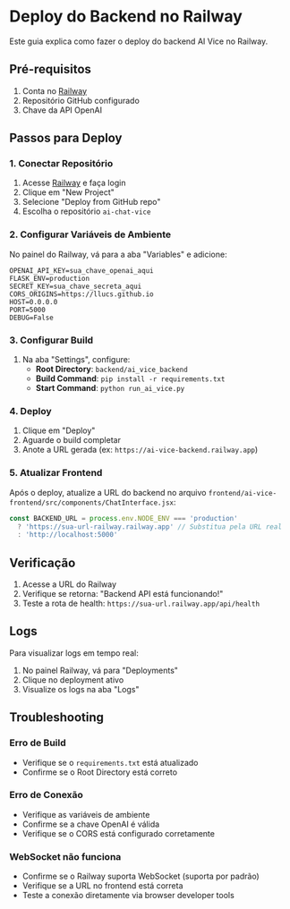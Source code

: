 # Deploy do Backend no Railway

Este guia explica como fazer o deploy do backend AI Vice no Railway.

## Pré-requisitos

1. Conta no [Railway](https://railway.app)
2. Repositório GitHub configurado
3. Chave da API OpenAI

## Passos para Deploy

### 1. Conectar Repositório

1. Acesse [Railway](https://railway.app) e faça login
2. Clique em "New Project"
3. Selecione "Deploy from GitHub repo"
4. Escolha o repositório `ai-chat-vice`

### 2. Configurar Variáveis de Ambiente

No painel do Railway, vá para a aba "Variables" e adicione:

```env
OPENAI_API_KEY=sua_chave_openai_aqui
FLASK_ENV=production
SECRET_KEY=sua_chave_secreta_aqui
CORS_ORIGINS=https://llucs.github.io
HOST=0.0.0.0
PORT=5000
DEBUG=False
```

### 3. Configurar Build

1. Na aba "Settings", configure:
   - **Root Directory**: `backend/ai_vice_backend`
   - **Build Command**: `pip install -r requirements.txt`
   - **Start Command**: `python run_ai_vice.py`

### 4. Deploy

1. Clique em "Deploy"
2. Aguarde o build completar
3. Anote a URL gerada (ex: `https://ai-vice-backend.railway.app`)

### 5. Atualizar Frontend

Após o deploy, atualize a URL do backend no arquivo `frontend/ai-vice-frontend/src/components/ChatInterface.jsx`:

```javascript
const BACKEND_URL = process.env.NODE_ENV === 'production' 
  ? 'https://sua-url-railway.railway.app' // Substitua pela URL real
  : 'http://localhost:5000'
```

## Verificação

1. Acesse a URL do Railway
2. Verifique se retorna: "Backend API está funcionando!"
3. Teste a rota de health: `https://sua-url.railway.app/api/health`

## Logs

Para visualizar logs em tempo real:
1. No painel Railway, vá para "Deployments"
2. Clique no deployment ativo
3. Visualize os logs na aba "Logs"

## Troubleshooting

### Erro de Build
- Verifique se o `requirements.txt` está atualizado
- Confirme se o Root Directory está correto

### Erro de Conexão
- Verifique as variáveis de ambiente
- Confirme se a chave OpenAI é válida
- Verifique se o CORS está configurado corretamente

### WebSocket não funciona
- Confirme se o Railway suporta WebSocket (suporta por padrão)
- Verifique se a URL no frontend está correta
- Teste a conexão diretamente via browser developer tools
